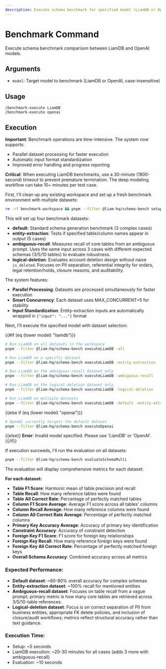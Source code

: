 ```yaml
---
description: Execute schema benchmark for specified model (LiamDB or OpenAI)
---
```


# Benchmark Command

Execute schema benchmark comparison between LiamDB and OpenAI models.

## Arguments
- `model`: Target model to benchmark (LiamDB or OpenAI, case-insensitive)

## Usage
```
/benchmark-execute LiamDB
/benchmark-execute openai
```

## Execution

**Important**: Benchmark operations are time-intensive. The system now supports:
- Parallel dataset processing for faster execution
- Automatic input format standardization
- Improved error handling and progress reporting

**Critical**: When executing LiamDB benchmarks, use a 30-minute (1800-second) timeout to prevent premature termination. The deep modeling workflow can take 10+ minutes per test case.

First, I'll clean up any existing workspace and set up a fresh benchmark environment with multiple datasets:

```bash
rm -rf benchmark-workspace && pnpm --filter @liam-hq/schema-bench setupWorkspace
```

This will set up four benchmark datasets:
- **default**: Standard schema generation benchmark (3 complex cases)
- **entity-extraction**: Tests if specified table/column names appear in output (5 cases)
- **ambiguous-recall**: Measures recall of core tables from an ambiguous prompt. Uses the same input across 3 cases with different expected schemas (3/5/10 tables) to evaluate robustness.
- **logical-deletion**: Evaluates account deletion design without naive `is_deleted`. Focuses on PII separation, referential integrity for orders, legal retention/holds, closure reasons, and auditability.

The system features:
- **Parallel Processing**: Datasets are processed simultaneously for faster execution
- **Smart Concurrency**: Each dataset uses MAX_CONCURRENT=5 for stability
- **Input Standardization**: Entity-extraction inputs are automatically wrapped in `{"input": "..."}` format

Next, I'll execute the specified model with dataset selection:

{{#if (eq (lower model) "liamdb")}}
```bash
# Run LiamDB on all datasets in the workspace
pnpm --filter @liam-hq/schema-bench executeLiamDB -all

# Run LiamDB on a specific dataset
pnpm --filter @liam-hq/schema-bench executeLiamDB -entity-extraction

# Run LiamDB on the ambiguous-recall dataset only
pnpm --filter @liam-hq/schema-bench executeLiamDB -ambiguous-recall

# Run LiamDB on the logical-deletion dataset only
pnpm --filter @liam-hq/schema-bench executeLiamDB -logical-deletion

# Run LiamDB on multiple datasets
pnpm --filter @liam-hq/schema-bench executeLiamDB -default -entity-extraction -ambiguous-recall -logical-deletion
```
{{else if (eq (lower model) "openai")}}
```bash
# OpenAI currently targets the default dataset
pnpm --filter @liam-hq/schema-bench executeOpenai
```
{{else}}
**Error**: Invalid model specified. Please use 'LiamDB' or 'OpenAI'.
{{/if}}

If execution succeeds, I'll run the evaluation on all datasets:

```bash
pnpm --filter @liam-hq/schema-bench evaluateSchemaMulti
```

The evaluation will display comprehensive metrics for each dataset:

**For each dataset:**
- **Table F1 Score**: Harmonic mean of table precision and recall
- **Table Recall**: How many reference tables were found
- **Table All Correct Rate**: Percentage of perfectly matched tables
- **Column F1 Score Average**: Average F1 score across all tables' columns
- **Column Recall Average**: How many reference columns were found
- **Column All Correct Rate Average**: Percentage of perfectly matched columns
- **Primary Key Accuracy Average**: Accuracy of primary key identification
- **Constraint Accuracy**: Accuracy of constraint detection
- **Foreign Key F1 Score**: F1 score for foreign key relationships
- **Foreign Key Recall**: How many reference foreign keys were found
- **Foreign Key All Correct Rate**: Percentage of perfectly matched foreign keys
- **Overall Schema Accuracy**: Combined accuracy across all metrics

### Expected Performance:
- **Default dataset**: ~60-80% overall accuracy for complex schemas
- **Entity-extraction dataset**: ~100% recall for mentioned entities
- **Ambiguous-recall dataset**: Focuses on table recall from a vague prompt; primary metric is how many core tables are retrieved across 3/5/10-table references.
- **Logical-deletion dataset**: Focus is on correct separation of PII from business entities, appropriate FK delete policies, and inclusion of closure/audit workflows; metrics reflect structural accuracy rather than text guidance.

### Execution Time:
- Setup: ~5 seconds
- LiamDB execution: ~20-30 minutes for all cases (adds 3 more with ambiguous-recall)
- Evaluation: ~10 seconds
